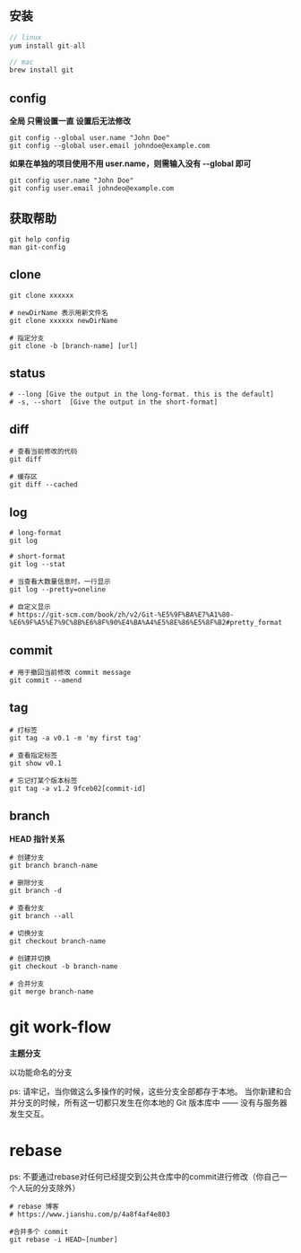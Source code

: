## 安装
```js
// linux
yum install git-all

// mac
brew install git
```

## config

**全局 只需设置一直 设置后无法修改**

```shell
git config --global user.name "John Doe"
git config --global user.email johndoe@example.com
```
**如果在单独的项目使用不用 user.name，则需输入没有 --global 即可**

```shell
git config user.name "John Doe"
git config user.email johndeo@example.com
```

## 获取帮助

```shell
git help config
man git-config
```

## clone

```shell
git clone xxxxxx

# newDirName 表示用新文件名
git clone xxxxxx newDirName

# 指定分支
git clone -b [branch-name] [url]
```

## status

```shell
# --long [Give the output in the long-format. this is the default]
# -s, --short  [Give the output in the short-format]
```

## diff

```shell
# 查看当前修改的代码
git diff

# 缓存区
git diff --cached
```

## log

```shell
# long-format
git log

# short-format
git log --stat

# 当查看大数量信息时，一行显示
git log --pretty=oneline

# 自定义显示
# https://git-scm.com/book/zh/v2/Git-%E5%9F%BA%E7%A1%80-%E6%9F%A5%E7%9C%8B%E6%8F%90%E4%BA%A4%E5%8E%86%E5%8F%B2#pretty_format
```

## commit

```shell
# 用于撤回当前修改 commit message
git commit --amend
```

## tag

```shell
# 打标签
git tag -a v0.1 -m 'my first tag'

# 查看指定标签
git show v0.1

# 忘记打某个版本标签
git tag -a v1.2 9fceb02[commit-id]
```

## branch

**HEAD 指针关系**
```shell
# 创建分支
git branch branch-name

# 删除分支
git branch -d

# 查看分支
git branch --all

# 切换分支
git checkout branch-name

# 创建并切换
git checkout -b branch-name

# 合并分支
git merge branch-name
```

# git work-flow

**主题分支**

以功能命名的分支

ps: 请牢记，当你做这么多操作的时候，这些分支全部都存于本地。 当你新建和合并分支的时候，所有这一切都只发生在你本地的 Git 版本库中 —— 没有与服务器发生交互。

# rebase

ps: 不要通过rebase对任何已经提交到公共仓库中的commit进行修改（你自己一个人玩的分支除外）

```shell
# rebase 博客
# https://www.jianshu.com/p/4a8f4af4e803

#合并多个 commit
git rebase -i HEAD~[number]
```